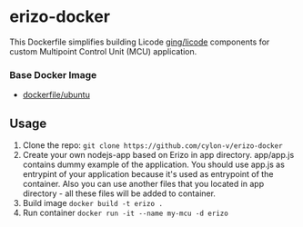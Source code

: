 # erizo-docker
This Dockerfile simplifies building Licode [ging/licode](https://github.com/ging/licode) components for custom Multipoint Control Unit (MCU) application.

### Base Docker Image
* [dockerfile/ubuntu](http://dockerfile.github.io/#/ubuntu)

## Usage
1. Clone the repo: `git clone https://github.com/cylon-v/erizo-docker`
2. Create your own nodejs-app based on Erizo in app directory.  app/app.js contains dummy example of the application. You should use app.js as entrypint of your application because it's used as entrypoint of the container. Also you can use another files that you located in app directory - all these files will be added to container.
3. Build image `docker build -t erizo .`
4. Run container `docker run -it --name my-mcu -d erizo`
